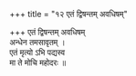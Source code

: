 +++
title = "१२ एतं द्विषन्तम् अवधिषम्"

+++
एतं द्विषन्तम् अवधिषम्  
अन्धेन तमसावृतम् ।  
एतं मृत्यो ऽभि पद्यस्व  
मा ते मोचि महोदरः ॥